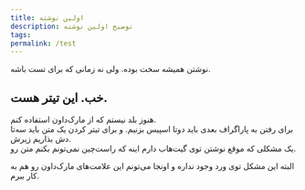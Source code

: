 ```yaml
---
title: اولین نوشته
description: توضیح اولین نوشته
tags: 
permalink: /test
---
```

نوشتن همیشه سخت بوده. ولی نه زمانی که برای تست باشه.  

خب. این تیتر هست.  
---  
هنوز بلد نیستم که از مارک‌داون استفاده کنم.  
برای رفتن به پاراگراف بعدی باید دوتا اسپیس بزنیم. و برای تیتر کردن یک متن باید سه‌تا دش بذاریم زیرش.  
یک مشکلی که موقع نوشتن توی گیت‌هاب دارم اینه که راست‌چین نمی‌تونم بکنم متن رو.  

البته این مشکل توی ورد وجود نداره و اونجا می‌تونم این علامت‌های مارک‌داون رو هم به کار ببرم.  
